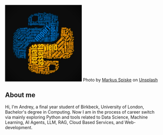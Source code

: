 
<img src="ds.jpg" width="50%" height="50%" alt="Data Science">
</img>
Photo by <a href="https://unsplash.com/@markusspiske?utm_content=creditCopyText&utm_medium=referral&utm_source=unsplash">Markus Spiske</a> on <a href="https://unsplash.com/photos/captcha-cvBBO4PzWPg?utm_content=creditCopyText&utm_medium=referral&utm_source=unsplash">Unsplash</a>
      
## About me

Hi, I'm Andrey, a final year student of Birkbeck, University of London, Bachelor's degree in Computing. Now I am in the process of career switch via mainly exploring Python and tools related to Data Science, Machine Learning, AI Agents, LLM, RAG, Cloud Based Services, and Web-development.
